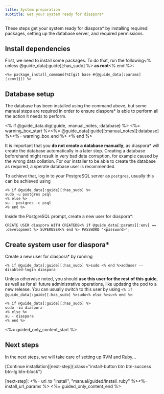 ```yaml
---
title: System preparation
subtitle: Get your system ready for diaspora*
---
```


These steps get your system ready for diaspora\* by installing required packages, setting up the database server, and required permissions.

## Install dependencies

First, we need to install some packages. To do that, run the following<% unless @guide_data[:guide][:has_sudo] %> **as root**<% end %>:

~~~
<%= package_install_command(%I[git base #{@guide_data[:params][:env]}]) %>
~~~

## Database setup

The database has been installed using the command above, but some manual steps are required in order to ensure diaspora\* is able to perform all the action it needs to perform.

<% if @guide_data.dig(:guide, :manual_notes, :database) %>
<%= warning_box_start %><%= @guide_data[:guide][:manual_notes][:database] %><%= warning_box_end %>
<% end %>

It is important that you **do not create a database manually**, as diaspora\* will create the database automatically in a later step. Creating a database beforehand might result in very bad data corruption, for example caused by the wrong data collation. For our installer to be able to create the database as required, a sperate database user is recommended.

To achieve that, log in to your PostgreSQL server as `postgres`, usually this can be achieved using

~~~
<% if @guide_data[:guide][:has_sudo] %>
sudo -u postgres psql
<% else %>
su - postgres -c psql
<% end %>
~~~

Inside the PostgreSQL prompt, create a new user for diaspora\*:

~~~
CREATE USER diaspora WITH CREATEDB<% if @guide_data[:params][:env] == :development %> SUPERUSER<% end %> PASSWORD '<password>';
~~~

## Create system user for diaspora\*

Create a new user for diaspora\* by running

~~~
<% if @guide_data[:guide][:has_sudo] %>sudo <% end %>adduser --disabled-login diaspora
~~~

Unless otherwise noted, you should **use this user for the rest of this guide**, as well as for all future administrative operations, like updating the pod to a new release.
You can usually switch to this user by using `<% if @guide_data[:guide][:has_sudo] %>sudo<% else %>su<% end %>`:

~~~
<% if @guide_data[:guide][:has_sudo] %>
sudo -iu diaspora
<% else %>
su - diaspora
<% end %>
~~~

<%= guided_only_content_start %>
## Next steps

In the next steps, we will take care of setting up RVM and Ruby...

[Continue installation][next-step]{:class="install-button btn btn-success btn-lg btn-block"}

[next-step]: <%= url_to "install", "manual/guided/install_ruby" %><%= install_url_params %>
<%= guided_only_content_end %>
